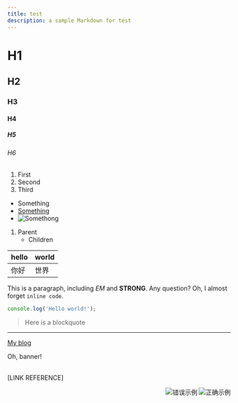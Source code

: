 ```yaml
---
title: test
description: a sample Markdown for test
---
```


# H1
## H2
### H3
#### H4
##### H5
###### H6


1. First
1. Second
1. Third


* Something
* [Something](www.something.com)
* ![Somethong](www.comething.com/img)


1. Parent
   - Children


| hello | world |
|-------|-------|
| 你好   | 世界   |

This is a paragraph, including *EM* and **STRONG**. Any question? Oh, I almost forget `inline code`.

```javascript
console.log('Hello world!');
```

> Here is a blockquote

---

<script>
  console.log('Good bye all!');
</script>

<p><a href="benjycui.github.io">My blog</a></p>

<div class="home">
  <div class="banner">Oh, banner!</div>
</div>

<br />

[LINK REFERENCE]

<img class="preview-img no-padding good" align="right" src="https://zos.alipayobjects.com/rmsportal/jeyvhMIQgoPUotNerRGy.png" alt="正确示例">
<img class="preview-img no-padding bad" align="right" src="https://zos.alipayobjects.com/rmsportal/ppdlrVnFCsYVicjDrnzi.png" alt="错误示例" description="当对比度数值低于 3:1 时，弱视用户将很难识别">
